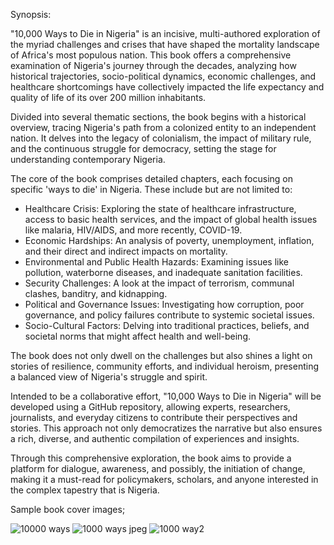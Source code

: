 Synopsis:

"10,000 Ways to Die in Nigeria" is an incisive, multi-authored exploration of the myriad challenges and crises that have shaped the mortality landscape of Africa's most populous nation. This book offers a comprehensive examination of Nigeria's journey through the decades, analyzing how historical trajectories, socio-political dynamics, economic challenges, and healthcare shortcomings have collectively impacted the life expectancy and quality of life of its over 200 million inhabitants.

Divided into several thematic sections, the book begins with a historical overview, tracing Nigeria's path from a colonized entity to an independent nation. It delves into the legacy of colonialism, the impact of military rule, and the continuous struggle for democracy, setting the stage for understanding contemporary Nigeria.

The core of the book comprises detailed chapters, each focusing on specific 'ways to die' in Nigeria. These include but are not limited to:

- Healthcare Crisis: Exploring the state of healthcare infrastructure, access to basic health services, and the impact of global health issues like malaria, HIV/AIDS, and more recently, COVID-19.
- Economic Hardships: An analysis of poverty, unemployment, inflation, and their direct and indirect impacts on mortality.
- Environmental and Public Health Hazards: Examining issues like pollution, waterborne diseases, and inadequate sanitation facilities.
- Security Challenges: A look at the impact of terrorism, communal clashes, banditry, and kidnapping.
- Political and Governance Issues: Investigating how corruption, poor governance, and policy failures contribute to systemic societal issues.
- Socio-Cultural Factors: Delving into traditional practices, beliefs, and societal norms that might affect health and well-being.

The book does not only dwell on the challenges but also shines a light on stories of resilience, community efforts, and individual heroism, presenting a balanced view of Nigeria's struggle and spirit.

Intended to be a collaborative effort, "10,000 Ways to Die in Nigeria" will be developed using a GitHub repository, allowing experts, researchers, journalists, and everyday citizens to contribute their perspectives and stories. This approach not only democratizes the narrative but also ensures a rich, diverse, and authentic compilation of experiences and insights.

Through this comprehensive exploration, the book aims to provide a platform for dialogue, awareness, and possibly, the initiation of change, making it a must-read for policymakers, scholars, and anyone interested in the complex tapestry that is Nigeria.

Sample book cover images;

![10000 ways](https://github.com/chuta/10000-ways-to-die-in-Nigeria/assets/3313429/219f448c-8e7b-4fbc-9cbe-65131fc85229)
![1000 ways jpeg](https://github.com/chuta/10000-ways-to-die-in-Nigeria/assets/3313429/fd3521d9-fdb0-444f-9ee4-5fb0b532c224)
![1000 way2](https://github.com/chuta/10000-ways-to-die-in-Nigeria/assets/3313429/963ac5ef-6919-4ddd-a706-233cb59b9a0e)
